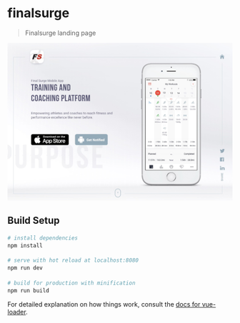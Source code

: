 # finalsurge

> Finalsurge landing page

![Finalsurge](https://raw.githubusercontent.com/tahq69/finalsurge/master/screenshoot.jpg)

## Build Setup

``` bash
# install dependencies
npm install

# serve with hot reload at localhost:8080
npm run dev

# build for production with minification
npm run build
```

For detailed explanation on how things work, consult the [docs for vue-loader](http://vuejs.github.io/vue-loader).
